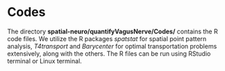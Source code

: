 # Codes

The directory **spatial-neuro/quantifyVagusNerve/Codes/** contains the R code files. We utilize the R packages *spatstat* for spatial point pattern analysis, *T4transport* and *Barycenter* for optimal transportation problems extensively, along with the others. The R files can be run using RStudio terminal or Linux terminal. 
